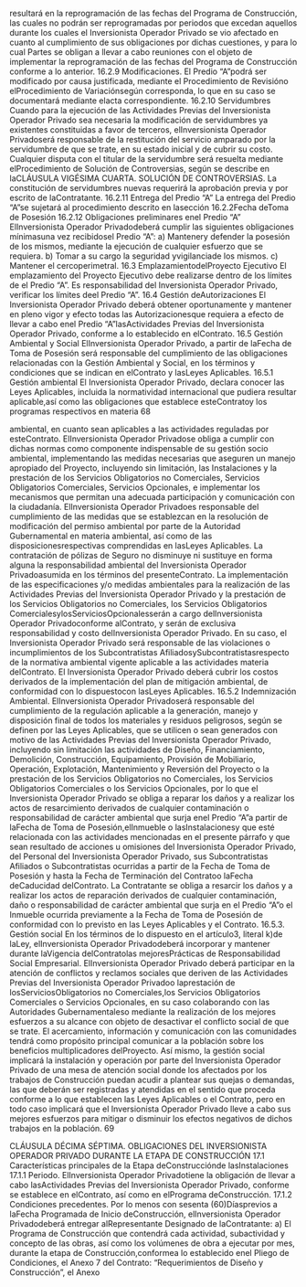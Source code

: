 resultará en la reprogramación de las fechas del Programa de Construcción, las cuales no podrán ser reprogramadas por
periodos que excedan aquellos durante los cuales el Inversionista Operador Privado se vio afectado en cuanto al
cumplimiento de sus obligaciones por dichas cuestiones, y para lo cual Partes se obligan a llevar a cabo reuniones con el
objeto de implementar la reprogramación de las fechas del Programa de Construcción conforme a lo anterior.
16.2.9 Modificaciones.
El Predio “A”podrá ser modificado por causa justificada, mediante el Procedimiento de Revisióno elProcedimiento de
Variaciónsegún corresponda, lo que en su caso se documentará mediante elacta correspondiente.
16.2.10 Servidumbres
Cuando para la ejecución de las Actividades Previas del Inversionista Operador Privado sea necesaria la modificación
de servidumbres ya existentes constituidas a favor de terceros, elInversionista Operador Privadoserá responsable de la
restitución del servicio amparado por la servidumbre de que se trate, en su estado inicial y de cubrir su costo. Cualquier
disputa con el titular de la servidumbre será resuelta mediante elProcedimiento de Solución de Controversias, según se
describe en laCLÁUSULA VIGÉSIMA CUARTA. SOLUCIÓN DE CONTROVERSIAS.
La constitución de servidumbres nuevas requerirá la aprobación previa y por escrito de laContratante.
16.2.11 Entrega del Predio “A”
La entrega del Predio “A”se sujetará al procedimiento descrito en lasección 16.2.2Fecha deToma de Posesión
16.2.12 Obligaciones preliminares enel Predio “A”
ElInversionista Operador Privadodeberá cumplir las siguientes obligaciones mínimasuna vez recibidosel Predio “A”:
a) Mantenery defender la posesión de los mismos, mediante la ejecución de cualquier esfuerzo que se requiera.
b) Tomar a su cargo la seguridad yvigilanciade los mismos.
c) Mantener el cercoperimetral.
16.3 EmplazamientodelProyecto Ejecutivo
El emplazamiento del Proyecto Ejecutivo debe realizarse dentro de los límites de el Predio “A”. Es responsabilidad del
Inversionista Operador Privado, verificar los límites deel Predio “A”.
16.4 Gestión deAutorizaciones
El Inversionista Operador Privado deberá obtener oportunamente y mantener en pleno vigor y efecto todas las
Autorizacionesque requiera a efecto de llevar a cabo enel Predio “A”lasActividades Previas del Inversionista Operador
Privado, conforme a lo establecido en elContrato.
16.5 Gestión Ambiental y Social
ElInversionista Operador Privado, a partir de laFecha de Toma de Posesión será responsable del cumplimiento de las
obligaciones relacionadas con la Gestión Ambiental y Social, en los términos y condiciones que se indican en elContrato
y lasLeyes Aplicables.
16.5.1 Gestión ambiental
El Inversionista Operador Privado, declara conocer las Leyes Aplicables, incluida la normatividad internacional que
pudiera resultar aplicable,así como las obligaciones que establece esteContratoy los programas respectivos en materia
68

ambiental, en cuanto sean aplicables a las actividades reguladas por esteContrato. ElInversionista Operador Privadose
obliga a cumplir con dichas normas como componente indispensable de su gestión socio ambiental, implementando las
medidas necesarias que aseguren un manejo apropiado del Proyecto, incluyendo sin limitación, las Instalaciones y la
prestación de los Servicios Obligatorios no Comerciales, Servicios Obligatorios Comerciales, Servicios Opcionales, e
implementar los mecanismos que permitan una adecuada participación y comunicación con la ciudadanía.
ElInversionista Operador Privadoes responsable del cumplimiento de las medidas que se establezcan en la resolución
de modificación del permiso ambiental por parte de la Autoridad Gubernamental en materia ambiental, así como de las
disposicionesrespectivas comprendidas en lasLeyes Aplicables.
La contratación de pólizas de Seguro no disminuye ni sustituye en forma alguna la responsabilidad ambiental del
Inversionista Operador Privadoasumida en los términos del presenteContrato.
La implementación de las especificaciones y/o medidas ambientales para la realización de las Actividades Previas del
Inversionista Operador Privado y la prestación de los Servicios Obligatorios no Comerciales, los Servicios Obligatorios
ComercialesylosServiciosOpcionalesserán a cargo delInversionista Operador Privadoconforme alContrato, y serán
de exclusiva responsabilidad y costo delInversionista Operador Privado.
En su caso, el Inversionista Operador Privado será responsable de las violaciones o incumplimientos de los
Subcontratistas AfiliadosySubcontratistasrespecto de la normativa ambiental vigente aplicable a las actividades materia
delContrato.
El Inversionista Operador Privado deberá cubrir los costos derivados de la implementación del plan de mitigación
ambiental, de conformidad con lo dispuestocon lasLeyes Aplicables.
16.5.2 Indemnización Ambiental.
ElInversionista Operador Privadoserá responsable del cumplimiento de la regulación aplicable a la generación, manejo
y disposición final de todos los materiales y residuos peligrosos, según se definen por las Leyes Aplicables, que se
utilicen o sean generados con motivo de las Actividades Previas del Inversionista Operador Privado, incluyendo sin
limitación las actividades de Diseño, Financiamiento, Demolición, Construcción, Equipamiento, Provisión de Mobiliario,
Operación, Explotación, Mantenimiento y Reversión del Proyecto o la prestación de los Servicios Obligatorios no
Comerciales, los Servicios Obligatorios Comerciales o los Servicios Opcionales, por lo que el Inversionista Operador
Privado se obliga a reparar los daños y a realizar los actos de resarcimiento derivados de cualquier contaminación o
responsabilidad de carácter ambiental que surja enel Predio “A”a partir de laFecha de Toma de Posesión,elInmueble
o lasInstalacionesy que esté relacionada con las actividades mencionadas en el presente párrafo y que sean resultado
de acciones u omisiones del Inversionista Operador Privado, del Personal del Inversionista Operador Privado, sus
Subcontratistas Afiliados o Subcontratistas ocurridas a partir de la Fecha de Toma de Posesión y hasta la Fecha de
Terminación del Contratoo laFecha deCaducidad delContrato.
La Contratante se obliga a resarcir los daños y a realizar los actos de reparación derivados de cualquier contaminación,
daño o responsabilidad de carácter ambiental que surja en el Predio “A”o el Inmueble ocurrida previamente a la Fecha
de Toma de Posesión de conformidad con lo previsto en las Leyes Aplicables y el Contrato.
16.5.3. Gestión social
En los términos de lo dispuesto en el artículo3, literal k)de laLey, elInversionista Operador Privadodeberá incorporar y
mantener durante laVigencia delContratolas mejoresPrácticas de Responsabilidad Social Empresarial.
ElInversionista Operador Privado deberá participar en la atención de conflictos y reclamos sociales que deriven de las
Actividades Previas del Inversionista Operador Privadoo laprestación de losServiciosObligatorios no Comerciales,los
Servicios Obligatorios Comerciales o Servicios Opcionales, en su caso colaborando con las Autoridades
Gubernamentaleso mediante la realización de los mejores esfuerzos a su alcance con objeto de desactivar el conflicto
social de que se trate. El acercamiento, información y comunicación con las comunidades tendrá como propósito
principal comunicar a la población sobre los beneficios multiplicadores delProyecto.
Así mismo, la gestión social implicará la instalación y operación por parte del Inversionista Operador Privado de una
mesa de atención social donde los afectados por los trabajos de Construcción puedan acudir a plantear sus quejas o
demandas, las que deberán ser registradas y atendidas en el sentido que proceda conforme a lo que establecen las
Leyes Aplicables o el Contrato, pero en todo caso implicará que el Inversionista Operador Privado lleve a cabo sus
mejores esfuerzos para mitigar o disminuir los efectos negativos de dichos trabajos en la población.
69

CLÁUSULA DÉCIMA SÉPTIMA. OBLIGACIONES DEL INVERSIONISTA OPERADOR PRIVADO DURANTE LA
ETAPA DE CONSTRUCCIÓN
17.1 Características principales de la Etapa deConstrucciónde lasInstalaciones
17.1.1 Periodo.
ElInversionista Operador Privadotiene la obligación de llevar a cabo lasActividades Previas del Inversionista Operador
Privado, conforme se establece en elContrato, así como en elPrograma deConstrucción.
17.1.2 Condiciones precedentes.
Por lo menos con sesenta (60)Díasprevios a laFecha Programada de Inicio deConstrucción, elInversionista Operador
Privadodeberá entregar alRepresentante Designado de laContratante:
a) El Programa de Construcción que contendrá cada actividad, subactividad y concepto de las obras, así como
los volúmenes de obra a ejecutar por mes, durante la etapa de Construcción,conformea lo establecido enel
Pliego de Condiciones, el Anexo 7 del Contrato: “Requerimientos de Diseño y Construcción”, el Anexo
